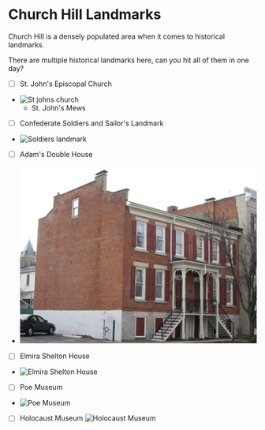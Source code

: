 # **Church Hill Landmarks**

Church Hill is a densely populated area when it comes to historical landmarks.

There are multiple historical landmarks here, can you hit all of them in one day?

- [ ] St. John's Episcopal Church
* ![St johns church](https://upload.wikimedia.org/wikipedia/commons/thumb/e/e3/StJohnsRichmond.JPG/250px-StJohnsRichmond.JPG)
   * St. John's Mews
- [ ] Confederate Soldiers and Sailor's Landmark
* ![Soldiers landmark](https://rotj.files.wordpress.com/2010/01/css1.jpg)
- [ ] Adam's Double House
* ![Adams double](adams_double.jpg)
- [ ] Elmira Shelton House
* ![Elmira Shelton House](https://chpn.net/wp-content/uploads/2008/09/elmira-shelton-420x315.jpg)
- [ ] Poe Museum
* ![Poe Museum](https://assets.atlasobscura.com/media/W1siZiIsInVwbG9hZHMvcGxhY2VfaW1hZ2VzLzVhZGM2MjU2MDZmNGYyNzYzZV84ODM1NjUwNjE1X2VmZWM4NGQ5ZWZfay5qcGciXSxbInAiLCJ0aHVtYiIsIngzOTA-Il0sWyJwIiwiY29udmVydCIsIi1xdWFsaXR5IDgxIC1hdXRvLW9yaWVudCJdXQ)

- [ ] Holocaust Museum ![Holocaust Museum](https://media-cdn.sygictraveldata.com/media/380x254/612664395a40232133447d33247d38313731393531)
